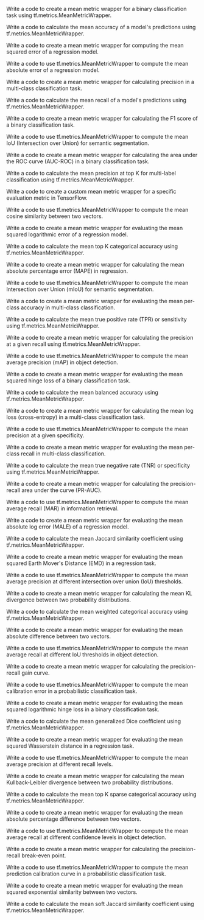 Write a code to create a mean metric wrapper for a binary classification task using tf.metrics.MeanMetricWrapper.

Write a code to calculate the mean accuracy of a model's predictions using tf.metrics.MeanMetricWrapper.

Write a code to create a mean metric wrapper for computing the mean squared error of a regression model.

Write a code to use tf.metrics.MeanMetricWrapper to compute the mean absolute error of a regression model.

Write a code to create a mean metric wrapper for calculating precision in a multi-class classification task.

Write a code to calculate the mean recall of a model's predictions using tf.metrics.MeanMetricWrapper.

Write a code to create a mean metric wrapper for calculating the F1 score of a binary classification task.

Write a code to use tf.metrics.MeanMetricWrapper to compute the mean IoU (Intersection over Union) for semantic segmentation.

Write a code to create a mean metric wrapper for calculating the area under the ROC curve (AUC-ROC) in a binary classification task.

Write a code to calculate the mean precision at top K for multi-label classification using tf.metrics.MeanMetricWrapper.

Write a code to create a custom mean metric wrapper for a specific evaluation metric in TensorFlow.

Write a code to use tf.metrics.MeanMetricWrapper to compute the mean cosine similarity between two vectors.

Write a code to create a mean metric wrapper for evaluating the mean squared logarithmic error of a regression model.

Write a code to calculate the mean top K categorical accuracy using tf.metrics.MeanMetricWrapper.

Write a code to create a mean metric wrapper for calculating the mean absolute percentage error (MAPE) in regression.

Write a code to use tf.metrics.MeanMetricWrapper to compute the mean Intersection over Union (mIoU) for semantic segmentation.

Write a code to create a mean metric wrapper for evaluating the mean per-class accuracy in multi-class classification.

Write a code to calculate the mean true positive rate (TPR) or sensitivity using tf.metrics.MeanMetricWrapper.

Write a code to create a mean metric wrapper for calculating the precision at a given recall using tf.metrics.MeanMetricWrapper.

Write a code to use tf.metrics.MeanMetricWrapper to compute the mean average precision (mAP) in object detection.

Write a code to create a mean metric wrapper for evaluating the mean squared hinge loss of a binary classification task.

Write a code to calculate the mean balanced accuracy using tf.metrics.MeanMetricWrapper.

Write a code to create a mean metric wrapper for calculating the mean log loss (cross-entropy) in a multi-class classification task.

Write a code to use tf.metrics.MeanMetricWrapper to compute the mean precision at a given specificity.

Write a code to create a mean metric wrapper for evaluating the mean per-class recall in multi-class classification.

Write a code to calculate the mean true negative rate (TNR) or specificity using tf.metrics.MeanMetricWrapper.

Write a code to create a mean metric wrapper for calculating the precision-recall area under the curve (PR-AUC).

Write a code to use tf.metrics.MeanMetricWrapper to compute the mean average recall (MAR) in information retrieval.

Write a code to create a mean metric wrapper for evaluating the mean absolute log error (MALE) of a regression model.

Write a code to calculate the mean Jaccard similarity coefficient using tf.metrics.MeanMetricWrapper.

Write a code to create a mean metric wrapper for evaluating the mean squared Earth Mover's Distance (EMD) in a regression task.

Write a code to use tf.metrics.MeanMetricWrapper to compute the mean average precision at different intersection over union (IoU) thresholds.

Write a code to create a mean metric wrapper for calculating the mean KL divergence between two probability distributions.

Write a code to calculate the mean weighted categorical accuracy using tf.metrics.MeanMetricWrapper.

Write a code to create a mean metric wrapper for evaluating the mean absolute difference between two vectors.

Write a code to use tf.metrics.MeanMetricWrapper to compute the mean average recall at different IoU thresholds in object detection.

Write a code to create a mean metric wrapper for calculating the precision-recall gain curve.

Write a code to use tf.metrics.MeanMetricWrapper to compute the mean calibration error in a probabilistic classification task.

Write a code to create a mean metric wrapper for evaluating the mean squared logarithmic hinge loss in a binary classification task.

Write a code to calculate the mean generalized Dice coefficient using tf.metrics.MeanMetricWrapper.

Write a code to create a mean metric wrapper for evaluating the mean squared Wasserstein distance in a regression task.

Write a code to use tf.metrics.MeanMetricWrapper to compute the mean average precision at different recall levels.

Write a code to create a mean metric wrapper for calculating the mean Kullback-Leibler divergence between two probability distributions.

Write a code to calculate the mean top K sparse categorical accuracy using tf.metrics.MeanMetricWrapper.

Write a code to create a mean metric wrapper for evaluating the mean absolute percentage difference between two vectors.

Write a code to use tf.metrics.MeanMetricWrapper to compute the mean average recall at different confidence levels in object detection.

Write a code to create a mean metric wrapper for calculating the precision-recall break-even point.

Write a code to use tf.metrics.MeanMetricWrapper to compute the mean prediction calibration curve in a probabilistic classification task.

Write a code to create a mean metric wrapper for evaluating the mean squared exponential similarity between two vectors.

Write a code to calculate the mean soft Jaccard similarity coefficient using tf.metrics.MeanMetricWrapper.